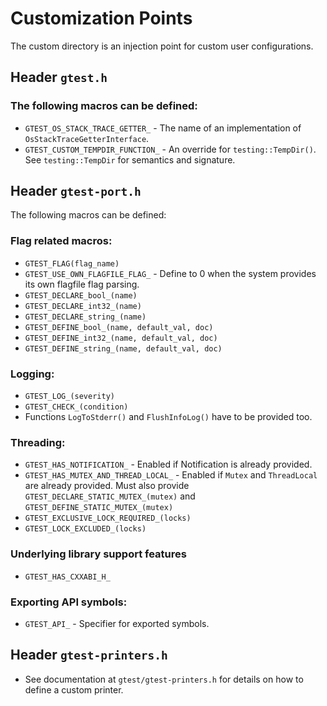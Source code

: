 # Customization Points

The custom directory is an injection point for custom user configurations.

## Header `gtest.h`

### The following macros can be defined:

* `GTEST_OS_STACK_TRACE_GETTER_` - The name of an implementation of
  `OsStackTraceGetterInterface`.
* `GTEST_CUSTOM_TEMPDIR_FUNCTION_` - An override for `testing::TempDir()`. See
  `testing::TempDir` for semantics and signature.

## Header `gtest-port.h`

The following macros can be defined:

### Flag related macros:

* `GTEST_FLAG(flag_name)`
* `GTEST_USE_OWN_FLAGFILE_FLAG_` - Define to 0 when the system provides its
  own flagfile flag parsing.
* `GTEST_DECLARE_bool_(name)`
* `GTEST_DECLARE_int32_(name)`
* `GTEST_DECLARE_string_(name)`
* `GTEST_DEFINE_bool_(name, default_val, doc)`
* `GTEST_DEFINE_int32_(name, default_val, doc)`
* `GTEST_DEFINE_string_(name, default_val, doc)`

### Logging:

* `GTEST_LOG_(severity)`
* `GTEST_CHECK_(condition)`
* Functions `LogToStderr()` and `FlushInfoLog()` have to be provided too.

### Threading:

* `GTEST_HAS_NOTIFICATION_` - Enabled if Notification is already provided.
* `GTEST_HAS_MUTEX_AND_THREAD_LOCAL_` - Enabled if `Mutex` and `ThreadLocal`
  are already provided. Must also provide `GTEST_DECLARE_STATIC_MUTEX_(mutex)`
  and `GTEST_DEFINE_STATIC_MUTEX_(mutex)`
* `GTEST_EXCLUSIVE_LOCK_REQUIRED_(locks)`
* `GTEST_LOCK_EXCLUDED_(locks)`

### Underlying library support features

* `GTEST_HAS_CXXABI_H_`

### Exporting API symbols:

* `GTEST_API_` - Specifier for exported symbols.

## Header `gtest-printers.h`

* See documentation at `gtest/gtest-printers.h` for details on how to define a
  custom printer.
